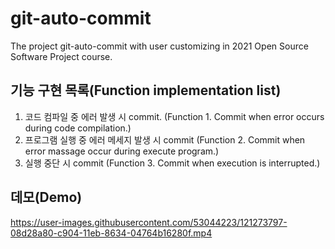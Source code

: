 # git-auto-commit
The project git-auto-commit with user customizing in 2021 Open Source Software Project course.

## 기능 구현 목록(Function implementation list)
1. 코드 컴파일 중 에러 발생 시 commit. (Function 1. Commit when error occurs during code compilation.)
2. 프로그램 실행 중 에러 메세지 발생 시 commit (Function 2. Commit when error massage occur during execute program.)
3. 실행 중단 시 commit (Function 3. Commit when execution is interrupted.)
  
  
## 데모(Demo) 
https://user-images.githubusercontent.com/53044223/121273797-08d28a80-c904-11eb-8634-04764b16280f.mp4
